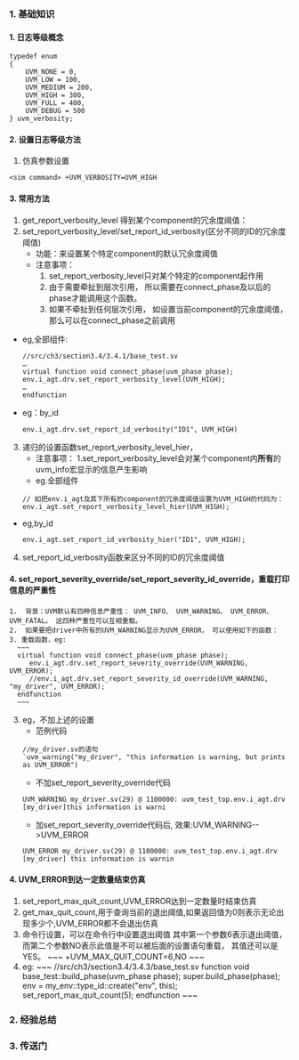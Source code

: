 ### 1. 基础知识
#### 1. 日志等级概念
~~~
typedef enum
{
    UVM_NONE = 0,
    UVM_LOW = 100,
    UVM_MEDIUM = 200,
    UVM_HIGH = 300,
    UVM_FULL = 400,
    UVM_DEBUG = 500
} uvm_verbosity;
~~~
#### 2. 设置日志等级方法
1.  仿真参数设置
~~~
<sim command> +UVM_VERBOSITY=UVM_HIGH
~~~
#### 3. 常用方法
1. get_report_verbosity_level
   得到某个component的冗余度阈值：
2. set_report_verbosity_level/set_report_id_verbosity(区分不同的ID的冗余度阈值)
   - 功能：来设置某个特定component的默认冗余度阈值
   - 注意事项：
     1. set_report_verbosity_level只对某个特定的component起作用
     2. 由于需要牵扯到层次引用， 所以需要在connect_phase及以后的phase才能调用这个函数。
     3. 如果不牵扯到任何层次引用， 如设置当前component的冗余度阈值， 那么可以在connect_phase之前调用
  - eg,全部组件:
    ~~~
    //src/ch3/section3.4/3.4.1/base_test.sv
    …
    virtual function void connect_phase(uvm_phase phase);
    env.i_agt.drv.set_report_verbosity_level(UVM_HIGH);
    …
    endfunction
    ~~~
  - eg：by_id
    ~~~
    env.i_agt.drv.set_report_id_verbosity("ID1", UVM_HIGH)
    ~~~
3. 递归的设置函数set_report_verbosity_level_hier， 
   - 注意事项：
     1.set_report_verbosity_level会对某个component内**所有**的uvm_info宏显示的信息产生影响
   - eg.全部组件
    ~~~
    // 如把env.i_agt及其下所有的component的冗余度阈值设置为UVM_HIGH的代码为：
    env.i_agt.set_report_verbosity_level_hier(UVM_HIGH);
    ~~~
  - eg,by_id
    ~~~
    env.i_agt.set_report_id_verbosity_hier("ID1", UVM_HIGH);
    ~~~
4. set_report_id_verbosity函数来区分不同的ID的冗余度阈值


#### 4. set_report_severity_override/set_report_severity_id_override，重载打印信息的严重性
    1.  背景：UVM默认有四种信息严重性： UVM_INFO、 UVM_WARNING、 UVM_ERROR、UVM_FATAL。 这四种严重性可以互相重载。
    2.  如果要把driver中所有的UVM_WARNING显示为UVM_ERROR， 可以使用如下的函数：
    3. 重载函数，eg:    
      ~~~
      virtual function void connect_phase(uvm_phase phase);
         env.i_agt.drv.set_report_severity_override(UVM_WARNING, UVM_ERROR);
         //env.i_agt.drv.set_report_severity_id_override(UVM_WARNING, "my_driver", UVM_ERROR);
      endfunction
      ~~~
    
3. eg，不加上述的设置
    - 范例代码
    ~~~
    //my_driver.sv的语句
    `uvm_warning("my_driver", "this information is warning, but prints as UVM_ERROR")
    ~~~
    - 不加set_report_severity_override代码
    ~~~
    UVM_WARNING my_driver.sv(29) @ 1100000: uvm_test_top.env.i_agt.drv [my_driver]this information is warni
    ~~~ 
    - 加set_report_severity_override代码后, 效果:UVM_WARNING-->UVM_ERROR
    ~~~
    UVM_ERROR my_driver.sv(29) @ 1100000: uvm_test_top.env.i_agt.drv [my_driver] this information is warnin
    ~~~

#### 4. UVM_ERROR到达一定数量结束仿真
  1. set_report_max_quit_count,UVM_ERROR达到一定数量时结束仿真
  2. get_max_quit_count,用于查询当前的退出阈值,如果返回值为0则表示无论出现多少个,UVM_ERROR都不会退出仿真
  3. 命令行设置，可以在命令行中设置退出阈值
     其中第一个参数6表示退出阈值， 而第二个参数NO表示此值是不可以被后面的设置语句重载， 其值还可以是YES。
    ~~~
    <sim command> +UVM_MAX_QUIT_COUNT=6,NO
    ~~~
  4. eg:
    ~~~
    //src/ch3/section3.4/3.4.3/base_test.sv
    function void base_test::build_phase(uvm_phase phase);
        super.build_phase(phase);
        env = my_env::type_id::create("env", this);
        set_report_max_quit_count(5);
    endfunction
    ~~~


### 2. 经验总结

### 3. 传送门
